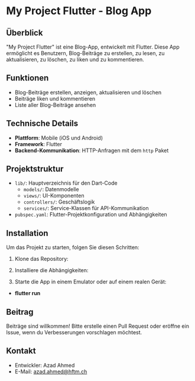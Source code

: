 # My Project Flutter - Blog App

## Überblick
"My Project Flutter" ist eine Blog-App, entwickelt mit Flutter. Diese App ermöglicht es Benutzern, Blog-Beiträge zu erstellen, zu lesen, zu aktualisieren, zu löschen, zu liken und zu kommentieren.

## Funktionen
- Blog-Beiträge erstellen, anzeigen, aktualisieren und löschen
- Beiträge liken und kommentieren
- Liste aller Blog-Beiträge ansehen

## Technische Details
- **Plattform**: Mobile (iOS und Android)
- **Framework**: Flutter
- **Backend-Kommunikation**: HTTP-Anfragen mit dem `http` Paket

## Projektstruktur
- `lib/`: Hauptverzeichnis für den Dart-Code
    - `models/`: Datenmodelle
    - `views/`: UI-Komponenten
    - `controllers/`: Geschäftslogik
    - `services/`: Service-Klassen für API-Kommunikation
- `pubspec.yaml`: Flutter-Projektkonfiguration und Abhängigkeiten

## Installation
Um das Projekt zu starten, folgen Sie diesen Schritten:

1. Klone das Repository:

2. Installiere die Abhängigkeiten:

3. Starte die App in einem Emulator oder auf einem realen Gerät:
- **flutter run**


## Beitrag
Beiträge sind willkommen! Bitte erstelle einen Pull Request oder eröffne ein Issue, wenn du Verbesserungen vorschlagen möchtest.


## Kontakt
- Entwickler: Azad Ahmed
- E-Mail: azad.ahmed@hftm.ch

